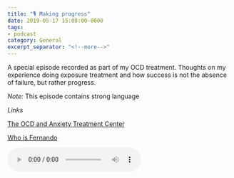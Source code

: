 ```yaml
---
title: "🎙 Making progress"
date: 2019-05-17 15:08:00-0000
tags:
- podcast
category: General
excerpt_separator: "<!--more-->"
---
```


A special episode recorded as part of my OCD treatment. Thoughts on my experience doing exposure treatment and how success is not the absence of failure, but rather progress.

*Note:* This episode contains strong language

*Links*

[The OCD and Anxiety Treatment Center](https://www.theocdandanxietytreatmentcenter.com/)

[Who is Fernando](https://www.bennorris.org/2019/03/26/what-intrusive-thoughts.html)

<audio controls="controls" src="https://www.bennorris.blog/uploads/2019/15ef6837ed.mp3" />

<!--more-->